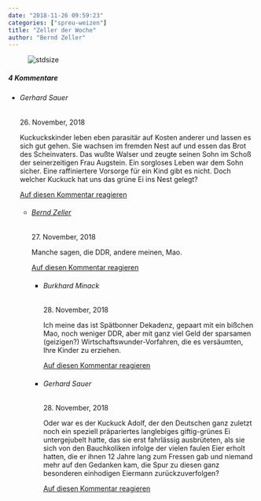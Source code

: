 ```yaml
---
date: "2018-11-26 09:59:23"
categories: ["spreu-weizen"]
title: "Zeller der Woche"
author: "Bernd Zeller"
---
```



<figure>
<img src="https://www.publicomag.com/wp-content/uploads/2018/11/mentalgrün.jpg" alt=stdsize>
</figure>


<!--more-->
<h5 class="comments-h">
4 Kommentare </h5>
<ul class="commentlist">
<li class="comment even thread-even depth-1 clearfix" id="li-comment-6586">
<h6 class="author">Gerhard Sauer</h6> <span class="date">26. November, 2018</span>



Kuckuckskinder leben eben parasitär auf Kosten anderer und lassen es sich gut gehen. Sie wachsen im fremden Nest auf und essen das Brot des Scheinvaters. Das wußte Walser und zeugte seinen Sohn im Schoß der seinerzeitigen Frau Augstein. Ein sorgloses Leben war dem Sohn sicher. Eine raffiniertere Vorsorge für ein Kind gibt es nicht. Doch welcher Kuckuck hat uns das grüne Ei ins Nest gelegt?

<a rel="nofollow" class="comment-reply-link" href="#comment-6586" data-commentid="6586" data-postid="7883" data-belowelement="comment-6586" data-respondelement="respond" data-replyto="Antworte auf Gerhard Sauer" aria-label="Antworte auf Gerhard Sauer">Auf diesen Kommentar reagieren</a> 


<ul class="children">
<li class="comment odd alt depth-2 clearfix" id="li-comment-6630">
<h6 class="author"><a href="http://zellerzeitung.de" class="url" rel="ugc external nofollow">Bernd Zeller</a></h6> <span class="date">27. November, 2018</span>



Manche sagen, die DDR, andere meinen, Mao.

<a rel="nofollow" class="comment-reply-link" href="#comment-6630" data-commentid="6630" data-postid="7883" data-belowelement="comment-6630" data-respondelement="respond" data-replyto="Antworte auf Bernd Zeller" aria-label="Antworte auf Bernd Zeller">Auf diesen Kommentar reagieren</a> 


<ul class="children">
<li class="comment even depth-3 clearfix" id="li-comment-6691">
<h6 class="author">Burkhard Minack</h6> <span class="date">28. November, 2018</span>



Ich meine das ist Spätbonner Dekadenz, gepaart mit ein bißchen Mao, noch weniger DDR, aber mit ganz viel Geld der sparsamen (geizigen?) Wirtschaftswunder-Vorfahren, die es versäumten, Ihre Kinder zu erziehen.

<a rel="nofollow" class="comment-reply-link" href="#comment-6691" data-commentid="6691" data-postid="7883" data-belowelement="comment-6691" data-respondelement="respond" data-replyto="Antworte auf Burkhard Minack" aria-label="Antworte auf Burkhard Minack">Auf diesen Kommentar reagieren</a> 


</li>
<li class="comment odd alt depth-3 clearfix" id="li-comment-6703">
<h6 class="author">Gerhard Sauer</h6> <span class="date">28. November, 2018</span>



Oder war es der Kuckuck Adolf, der den Deutschen ganz zuletzt noch ein speziell präpariertes langlebiges giftig-grünes Ei untergejubelt hatte, das sie erst fahrlässig ausbrüteten, als sie sich von den Bauchkoliken infolge der vielen faulen Eier erholt hatten, die er ihnen 12 Jahre lang zum Fressen gab und niemand mehr auf den Gedanken kam, die Spur zu diesen ganz besonderen einhodigen Eiermann zurückzuverfolgen?

<a rel="nofollow" class="comment-reply-link" href="#comment-6703" data-commentid="6703" data-postid="7883" data-belowelement="comment-6703" data-respondelement="respond" data-replyto="Antworte auf Gerhard Sauer" aria-label="Antworte auf Gerhard Sauer">Auf diesen Kommentar reagieren</a> 


</li>
</ul>
</li>
</ul>
</li>
</ul>
